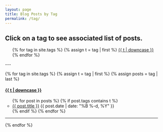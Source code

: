 ```yaml
---
layout: page
title: Blog Posts by Tag
permalink: /tag/
---
```


<h2> Click on a tag to see associated list of posts. </h2>

<div class="tag">
<ul>
{% for tag in site.tags %}
  {% assign t = tag | first %}
  <a href="/tag/#{{t | downcase | replace:" ","-" }}">{{ t | downcase }}</a> 
{% endfor %}
</ul>
</div>
---

{% for tag in site.tags %}
  {% assign t = tag | first %}
  {% assign posts = tag | last %}

<div class="tag">
<h4><a class="internal" href="/tag/#{{t | downcase | replace:" ","-" }}"><b>{{ t | downcase }}</b></a></h4>
</div>

<ul>
{% for post in posts %}
  {% if post.tags contains t %}
  <li style="list-style-type:circle" >
    <a href="{{ post.url }}">{{ post.title }}</a>
    <span class="date">{{ post.date | date: "%B %-d, %Y"  }}</span> 
  </li>
  {% endif %}
{% endfor %}
</ul>

---

{% endfor %}
